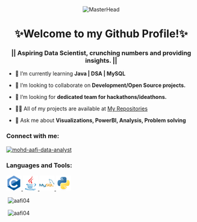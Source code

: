 <div align="center">
  <a">
    <img src="https://github.com/Aafi04/Work/blob/main/standard%20(1).gif" alt="MasterHead">
  </a>
</div>
<h1 align="center">✨Welcome to my Github Profile!✨</h1>
<h3 align="center">|| Aspiring Data Scientist, crunching numbers and providing insights. ||</h3>



- 🌱 I’m currently learning **Java | DSA | MySQL**

- 👯 I’m looking to collaborate on **Development/Open Source projects.**

- 🤝 I’m looking for **dedicated team for hackathons/ideathons.**

- 👨‍💻 All of my projects are available at [My Repositories](https://github.com/Aafi04?tab=repositories)

- 💬 Ask me about **Visualizations, PowerBI, Analysis, Problem solving**

<h3 align="left">Connect with me:</h3>
<p align="left">
<a href="https://linkedin.com/in/mohd-aafi-data-analyst" target="blank"><img align="center" src="https://raw.githubusercontent.com/rahuldkjain/github-profile-readme-generator/master/src/images/icons/Social/linked-in-alt.svg" alt="mohd-aafi-data-analyst" height="30" width="40" /></a>
</p>

<h3 align="left">Languages and Tools:</h3>
<p align="left"> <a href="https://www.cprogramming.com/" target="_blank" rel="noreferrer"> <img src="https://raw.githubusercontent.com/devicons/devicon/master/icons/c/c-original.svg" alt="c" width="40" height="40"/> </a> <a href="https://www.java.com" target="_blank" rel="noreferrer"> <img src="https://raw.githubusercontent.com/devicons/devicon/master/icons/java/java-original.svg" alt="java" width="40" height="40"/> </a> <a href="https://www.mysql.com/" target="_blank" rel="noreferrer"> <img src="https://raw.githubusercontent.com/devicons/devicon/master/icons/mysql/mysql-original-wordmark.svg" alt="mysql" width="40" height="40"/> </a> <a href="https://www.python.org" target="_blank" rel="noreferrer"> <img src="https://raw.githubusercontent.com/devicons/devicon/master/icons/python/python-original.svg" alt="python" width="40" height="40"/> </a> </p>



<p>&nbsp;<img align="center" src="https://github-readme-stats.vercel.app/api?username=aafi04&show_icons=true&locale=en" alt="aafi04" /></p>

<p>&nbsp;<img align="center" src="https://github-readme-stats.vercel.app/api/top-langs?username=aafi04&show_icons=true&locale=en&layout=compact" alt="aafi04" /></p>
